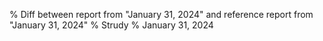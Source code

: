 % Diff between report from "January 31, 2024" and reference report from "January 31, 2024"
% Strudy
% January 31, 2024


